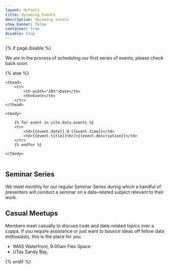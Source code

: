 ```yaml
---
layout: default
title: Upcoming Events
description: Upcoming events
show_banner: false
container: true
disable: true
---
```


{% if page.disable %}

<div class="alert alert-info">We are in the process of scheduling our first series of events, please check back soon.</div>

{% else %}
<table class="table table-bordered table-striped">

    <thead>
        <tr>
            <th width="20%">Date</th>
            <th>Event</th>
        </tr>
    </thead>

    <tbody>

        {% for event in site.data.events %}
        <tr>
            <td>{{event.date}} @ {{event.time}}</td>
            <td>{{event.title}}<br/>{{event.description}}</td>
        </tr>
        {% endfor %}

    </tbody>

</table>

## Seminar Series

We meet monthly for our regular Seminar Series during which a handful of presenters will conduct a seminar on a data-related subject relevant to their work.

## Casual Meetups

Members meet casually to discuss code and data-related topics over a cuppa. If you require assistance or just want to bounce ideas off fellow data enthusiasts, this is the place for you.

- IMAS Waterfront, 9:00am Flex Space
- UTas Sandy Bay,

{% endif %}
